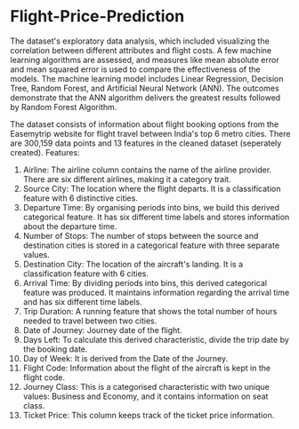 # Flight-Price-Prediction

The dataset's exploratory data analysis, which included visualizing the correlation between different attributes and flight costs. A few machine learning algorithms are assessed, and measures like mean absolute error and mean squared error is used to compare the effectiveness of the models. The machine learning model includes Linear Regression, Decision Tree, Random Forest, and Artificial Neural Network (ANN). The outcomes demonstrate that the ANN algorithm delivers the greatest results followed by Random Forest Algorithm.

The dataset consists of information about flight booking options from the Easemytrip website for flight travel between India's top 6 metro cities. There are 300,159 data points and 13 features in the cleaned dataset (seperately created). Features:

1. Airline: The airline column contains the name of the airline provider. There are six different airlines, making it a category trait.
2. Source City: The location where the flight departs. It is a classification feature with 6 distinctive cities.
3. Departure Time: By organising periods into bins, we build this derived categorical feature. It has six different time labels and stores information about the departure time.
4. Number of Stops: The number of stops between the source and destination cities is stored in a categorical feature with three separate values.
5. Destination City: The location of the aircraft's landing. It is a classification feature with 6 cities.
6. Arrival Time: By dividing periods into bins, this derived categorical feature was produced. It maintains information regarding the arrival time and has six different time labels.
7. Trip Duration: A running feature that shows the total number of hours needed to travel between two cities.
8. Date of Journey: Journey date of the flight.
9. Days Left: To calculate this derived characteristic, divide the trip date by the booking date.
10. Day of Week: It is derived from the Date of the Journey.
11. Flight Code: Information about the flight of the aircraft is kept in the flight code.
12. Journey Class: This is a categorised characteristic with two unique values: Business and Economy, and it contains information on seat class.
13. Ticket Price: This column keeps track of the ticket price information.
